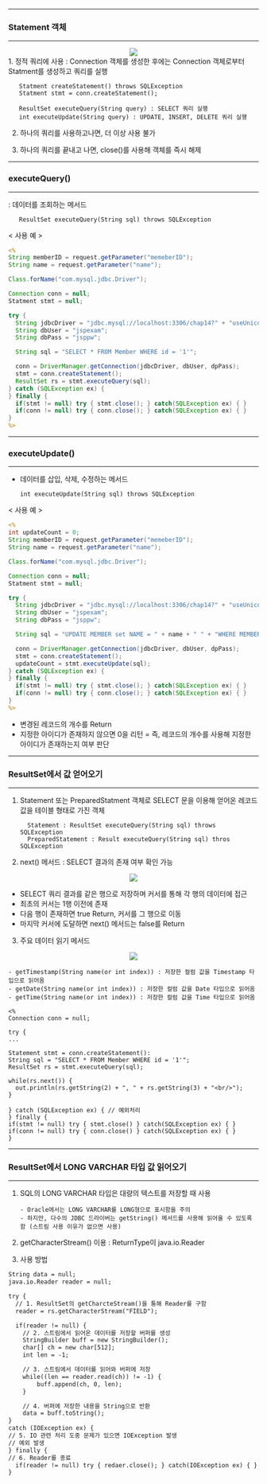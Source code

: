 -----
### Statement 객체
-----
<div align = "center">
<img src = "https://github.com/sooyounghan/Web/assets/34672301/72e792a5-3032-4724-b064-c711a4c491b0">
</div>
1. 정적 쿼리에 사용 : Connection 객체를 생성한 후에는 Connection 객체로부터 Statment를 생성하고 쿼리를 실행
  
       Statment createStatement() throws SQLException
       Statment stmt = conn.createStatement();

       ResultSet executeQuery(String query) : SELECT 쿼리 실행
       int executeUpdate(String query) : UPDATE, INSERT, DELETE 쿼리 실행

2. 하나의 쿼리를 사용하고나면, 더 이상 사용 불가
   
3. 하나의 쿼리를 끝내고 나면, close()를 사용해 객체를 즉시 해제


-----
### executeQuery()
-----
: 데이터를 조회하는 메서드

       ResultSet executeQuery(String sql) throws SQLException

< 사용 예 >
```jsp
<%
String memberID = request.getParameter("memeberID");
String name = request.getParameter("name");

Class.forName("com.mysql.jdbc.Driver");

Connection conn = null;
Statment stmt = null;

try {
  String jdbcDriver = "jdbc.mysql://localhost:3306/chap14?" + "useUnicode=true&characterEncoding=UTF8";
  String dbUser = "jspexam";
  String dbPass = "jsppw";

  String sql = "SELECT * FROM Member WHERE id = '1'";

  conn = DriverManager.getConnection(jdbcDriver, dbUser, dpPass);
  stmt = conn.createStatement();
  ResultSet rs = stmt.executeQuery(sql);
} catch (SQLException ex) {
} finally {
  if(stmt != null) try { stmt.close(); } catch(SQLException ex) { }
  if(conn != null) try { conn.close(); } catch(SQLException ex) { }
}
%>
```

-----
### executeUpdate()
-----
- 데이터를 삽입, 삭제, 수정하는 메서드

      int executeUpdate(String sql) throws SQLException
    
< 사용 예 >
```jsp
<%
int updateCount = 0;
String memberID = request.getParameter("memeberID");
String name = request.getParameter("name");

Class.forName("com.mysql.jdbc.Driver");

Connection conn = null;
Statment stmt = null;

try {
  String jdbcDriver = "jdbc.mysql://localhost:3306/chap14?" + "useUnicode=true&characterEncoding=UTF8";
  String dbUser = "jspexam";
  String dbPass = "jsppw";

  String sql = "UPDATE MEMBER set NAME = " + name + " " + "WHERE MEMBERID = " + memberID + "";

  conn = DriverManager.getConnection(jdbcDriver, dbUser, dpPass);
  stmt = conn.createStatement();
  updateCount = stmt.executeUpdate(sql);
} catch (SQLException ex) {
} finally {
  if(stmt != null) try { stmt.close(); } catch(SQLException ex) { }
  if(conn != null) try { conn.close(); } catch(SQLException ex) { }
}
%>
```

- 변경된 레코드의 개수를 Return
- 지정한 아이디가 존재하지 않으면 0을 리턴 = 즉, 레코드의 개수를 사용해 지정한 아이디가 존재하는지 여부 판단

-----
### ResultSet에서 값 얻어오기
-----
1. Statement 또는 PreparedStatment 객체로 SELECT 문을 이용해 얻어온 레코드 값을 테이블 형태로 가진 객체

         Statement : ResultSet executeQuery(String sql) throws SQLException
         PreparedStatement : Result executeQuery(String sql) thros SQLException
   
2. next() 메서드 : SELECT 결과의 존재 여부 확인 가능
<div align = "center">
<img src = "https://github.com/sooyounghan/Web/assets/34672301/4ab90eb0-2505-4371-bcd8-436706747e97">
</div>   

 - SELECT 쿼리 결과를 같은 행으로 저장하며 커서를 통해 각 행의 데이터에 접근
 - 최초의 커서는 1행 이전에 존재
 - 다음 행이 존재하면 true Return, 커서를 그 행으로 이동
 - 마지막 커서에 도달하면 next() 메서드는 false를 Return

3. 주요 데이터 읽기 메서드
<div align = "center">
<img src = "https://github.com/sooyounghan/Web/assets/34672301/d8b9eb64-808c-4eff-94e7-53615368bbb5">
</div>

    - getTimestamp(String name(or int index)) : 저장한 컬럼 값을 Timestamp 타입으로 읽어옴
    - getDate(String name(or int index)) : 저장한 컬럼 값을 Date 타입으로 읽어옴
    - getTime(String name(or int index)) : 저장한 컬럼 값을 Time 타입으로 읽어옴

```
<%
Connection conn = null;

try {
...

Statement stmt = conn.createStatement():
String sql = "SELECT * FROM Member WHERE id = '1'";
ResultSet rs = stmt.executeQuery(sql);

while(rs.next()) {
  out.println(rs.getString(2) + ", " + rs.getString(3) + "<br/>");
}

} catch (SQLException ex) { // 예외처리
} finally {
if(stmt != null) try { stmt.close() } catch(SQLException ex) { }
if(conn != null) try { conn.close() } catch(SQLException ex) { }
}
```
-----
### ResultSet에서 LONG VARCHAR 타입 값 읽어오기
-----
1. SQL의 LONG VARCHAR 타입은 대량의 텍스트를 저장할 때 사용

       - Oracle에서는 LONG VARCHAR를 LONG형으로 표시함을 주의
       - 하지만, 다수의 JDBC 드라이버는 getString() 메서드를 사용해 읽어올 수 있도록 함 (스트림 사용 이유가 없으면 사용)

2. getCharacterStream() 이용 : ReturnType이 java.io.Reader
3. 사용 방법
```jsp
String data = null;
java.io.Reader reader = null;

try {
  // 1. ResultSet의 getCharcteStream()을 통해 Reader를 구함
  reader = rs.getCharacterStream("FIELD");

  if(reader != null) {
    // 2. 스트림에서 읽어온 데이터를 저장할 버퍼를 생성
    StringBuilder buff = new StringBuilder();
    char[] ch = new char[512];
    int len = -1;

    // 3. 스트림에서 데이터를 읽어와 버퍼에 저장
    while((len == reader.read(ch)) != -1) {
        buff.append(ch, 0, len);
    }

    // 4. 버퍼에 저장한 내용을 String으로 반환
    data = buff.toString();
}
catch (IOException ex) {
// 5. IO 관련 처리 도중 문제가 있으면 IOException 발생
// 예외 발생
} finally {
// 6. Reader를 종료
  if(reader != null) try { redaer.close(); } catch(IOException ex) { }
}
```
